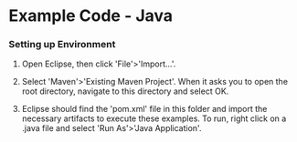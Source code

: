# Example Code - Java

### Setting up Environment

1. Open Eclipse, then click 'File'>'Import...'. 

2. Select 'Maven'>'Existing Maven Project'. When it asks you to open the root directory, navigate to this directory and select OK.

3. Eclipse should find the 'pom.xml' file in this folder and import the necessary artifacts to execute these examples. To run, right click on a .java file and select 'Run As'>'Java Application'.
